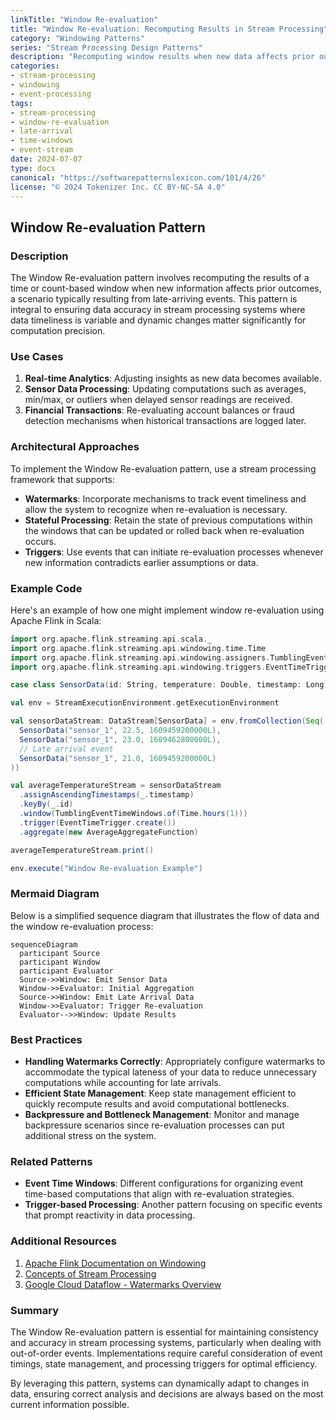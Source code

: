 ```yaml
---
linkTitle: "Window Re-evaluation"
title: "Window Re-evaluation: Recomputing Results in Stream Processing"
category: "Windowing Patterns"
series: "Stream Processing Design Patterns"
description: "Recomputing window results when new data affects prior outcomes, often due to late-arriving events, to ensure accurate and up-to-date results."
categories:
- stream-processing
- windowing
- event-processing
tags:
- stream-processing
- window-re-evaluation
- late-arrival
- time-windows
- event-stream
date: 2024-07-07
type: docs
canonical: "https://softwarepatternslexicon.com/101/4/26"
license: "© 2024 Tokenizer Inc. CC BY-NC-SA 4.0"
---
```


## Window Re-evaluation Pattern

### Description

The Window Re-evaluation pattern involves recomputing the results of a time or count-based window when new information affects prior outcomes, a scenario typically resulting from late-arriving events. This pattern is integral to ensuring data accuracy in stream processing systems where data timeliness is variable and dynamic changes matter significantly for computation precision.

### Use Cases

1. **Real-time Analytics**: Adjusting insights as new data becomes available.
2. **Sensor Data Processing**: Updating computations such as averages, min/max, or outliers when delayed sensor readings are received.
3. **Financial Transactions**: Re-evaluating account balances or fraud detection mechanisms when historical transactions are logged later.

### Architectural Approaches

To implement the Window Re-evaluation pattern, use a stream processing framework that supports:

- **Watermarks**: Incorporate mechanisms to track event timeliness and allow the system to recognize when re-evaluation is necessary.
- **Stateful Processing**: Retain the state of previous computations within the windows that can be updated or rolled back when re-evaluation occurs.
- **Triggers**: Use events that can initiate re-evaluation processes whenever new information contradicts earlier assumptions or data.

### Example Code

Here's an example of how one might implement window re-evaluation using Apache Flink in Scala:

```scala
import org.apache.flink.streaming.api.scala._
import org.apache.flink.streaming.api.windowing.time.Time
import org.apache.flink.streaming.api.windowing.assigners.TumblingEventTimeWindows
import org.apache.flink.streaming.api.windowing.triggers.EventTimeTrigger

case class SensorData(id: String, temperature: Double, timestamp: Long)

val env = StreamExecutionEnvironment.getExecutionEnvironment

val sensorDataStream: DataStream[SensorData] = env.fromCollection(Seq(
  SensorData("sensor_1", 22.5, 1609459200000L),
  SensorData("sensor_1", 23.0, 1609462800000L),
  // Late arrival event
  SensorData("sensor_1", 21.0, 1609459200000L)
))

val averageTemperatureStream = sensorDataStream
  .assignAscendingTimestamps(_.timestamp)
  .keyBy(_.id)
  .window(TumblingEventTimeWindows.of(Time.hours(1)))
  .trigger(EventTimeTrigger.create())
  .aggregate(new AverageAggregateFunction)

averageTemperatureStream.print()

env.execute("Window Re-evaluation Example")
```

### Mermaid Diagram

Below is a simplified sequence diagram that illustrates the flow of data and the window re-evaluation process:

```mermaid
sequenceDiagram
  participant Source
  participant Window
  participant Evaluator
  Source->>Window: Emit Sensor Data
  Window->>Evaluator: Initial Aggregation
  Source->>Window: Emit Late Arrival Data
  Window->>Evaluator: Trigger Re-evaluation
  Evaluator-->>Window: Update Results
```

### Best Practices

- **Handling Watermarks Correctly**: Appropriately configure watermarks to accommodate the typical lateness of your data to reduce unnecessary computations while accounting for late arrivals.
- **Efficient State Management**: Keep state management efficient to quickly recompute results and avoid computational bottlenecks.
- **Backpressure and Bottleneck Management**: Monitor and manage backpressure scenarios since re-evaluation processes can put additional stress on the system.

### Related Patterns

- **Event Time Windows**: Different configurations for organizing event time-based computations that align with re-evaluation strategies.
- **Trigger-based Processing**: Another pattern focusing on specific events that prompt reactivity in data processing.

### Additional Resources

1. [Apache Flink Documentation on Windowing](https://nightlies.apache.org/flink/flink-docs-release-1.15/docs/dev/datastream/operators/windows/)
2. [Concepts of Stream Processing](https://kafka.apache.org/documentation/streams/)
3. [Google Cloud Dataflow - Watermarks Overview](https://cloud.google.com/dataflow/docs/concepts/model#watermarks)

### Summary

The Window Re-evaluation pattern is essential for maintaining consistency and accuracy in stream processing systems, particularly when dealing with out-of-order events. Implementations require careful consideration of event timings, state management, and processing triggers for optimal efficiency.

By leveraging this pattern, systems can dynamically adapt to changes in data, ensuring correct analysis and decisions are always based on the most current information possible.
